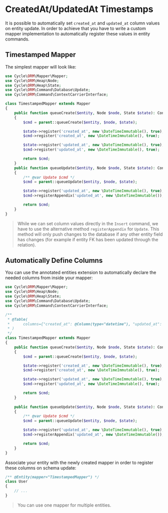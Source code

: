 # CreatedAt/UpdatedAt Timestamps
It is possible to automatically set `created_at` and `updated_at` column values on entity update. In order to achieve that you have to write a
custom mapper implementation to automatically register these values in entity commands.

## Timestamped Mapper
The simplest mapper will look like:

```php
use Cycle\ORM\Mapper\Mapper;
use Cycle\ORM\Heap\Node;
use Cycle\ORM\Heap\State;
use Cycle\ORM\Command\Database\Update;
use Cycle\ORM\Command\ContextCarrierInterface;

class TimestampedMapper extends Mapper
{
    public function queueCreate($entity, Node $node, State $state): ContextCarrierInterface
    {
        $cmd = parent::queueCreate($entity, $node, $state);

        $state->register('created_at', new \DateTimeImmutable(), true);
        $cmd->register('created_at', new \DateTimeImmutable(), true);

        $state->register('updated_at', new \DateTimeImmutable(), true);
        $cmd->register('updated_at', new \DateTimeImmutable(), true);

        return $cmd;
    }
    public function queueUpdate($entity, Node $node, State $state): ContextCarrierInterface
    {
        /** @var Update $cmd */
        $cmd = parent::queueUpdate($entity, $node, $state);

        $state->register('updated_at', new \DateTimeImmutable(), true);
        $cmd->registerAppendix('updated_at', new \DateTimeImmutable());

        return $cmd;
    }
}
```

> While we can set column values directly in the `Insert` command, we have to use the alternative method `registerAppendix` for `Update`. This method will only push changes to the database if any other entity field has changes (for example if entity FK has been updated through the relation).

## Automatically Define Columns
You can use the annotated entities extension to automatically declare the needed columns from inside your mapper:

```php
use Cycle\ORM\Mapper\Mapper;
use Cycle\ORM\Heap\Node;
use Cycle\ORM\Heap\State;
use Cycle\ORM\Command\Database\Update;
use Cycle\ORM\Command\ContextCarrierInterface;

/**
 * @Table(
 *      columns={"created_at": @Column(type="datetime"), "updated_at": @Column(type="datetime")},
 * )
 */
class TimestampedMapper extends Mapper
{
    public function queueCreate($entity, Node $node, State $state): ContextCarrierInterface
    {
        $cmd = parent::queueCreate($entity, $node, $state);

        $state->register('created_at', new \DateTimeImmutable(), true);
        $cmd->register('created_at', new \DateTimeImmutable(), true);

        $state->register('updated_at', new \DateTimeImmutable(), true);
        $cmd->register('updated_at', new \DateTimeImmutable(), true);

        return $cmd;
    }
    
    public function queueUpdate($entity, Node $node, State $state): ContextCarrierInterface
    {
        /** @var Update $cmd */
        $cmd = parent::queueUpdate($entity, $node, $state);

        $state->register('updated_at', new \DateTimeImmutable(), true);
        $cmd->registerAppendix('updated_at', new \DateTimeImmutable());

        return $cmd;
    }
}
```

Associate your entity with the newly created mapper in order to register these columns on schema update:

```php
/** @Entity(mapper="TimestampedMapper") */
class User
{
    // ...
}
```

> You can use one mapper for multiple entities.
